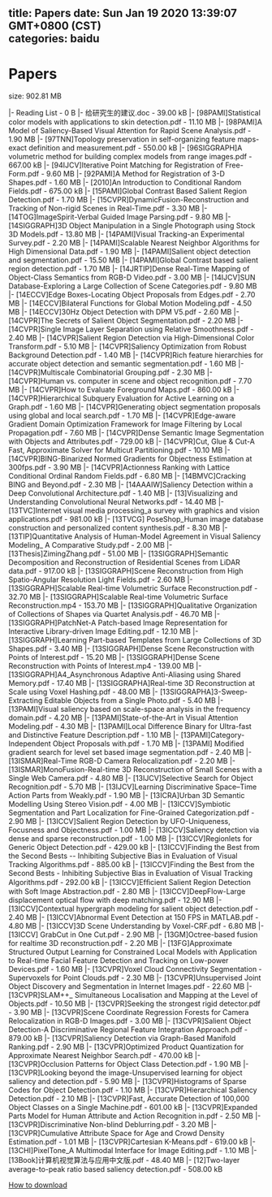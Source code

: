 
title: Papers
date: Sun Jan 19 2020 13:39:07 GMT+0800 (CST)    
categories: baidu
---

# Papers
size: 902.81 MB
 
 
|- Reading List - 0 B
|- 给研究生的建议.doc - 39.00 kB
|- [98PAMI]Statistical color models with applications to skin detection.pdf - 11.10 MB
|- [98PAMI]A Model of Saliency-Based Visual Attention for Rapid Scene Analysis.pdf - 1.90 MB
|- [97TNN]Topology preservation in self-organizing feature maps-exact definition and measurement.pdf - 550.00 kB
|- [96SIGGRAPH]A volumetric method for building complex models from range images.pdf - 667.00 kB
|- [94IJCV]Iterative Point Matching for Registration of Free-Form.pdf - 9.60 MB
|- [92PAMI]A Method for Registration of 3-D Shapes.pdf - 1.60 MB
|- [2010]An Introduction to Conditional Random Fields.pdf - 675.00 kB
|- [15PAMI]Global Contrast Based Salient Region Detection.pdf - 1.70 MB
|- [15CVPR]DynamicFusion-Reconstruction and Tracking of Non-rigid Scenes in Real-Time.pdf - 3.30 MB
|- [14TOG]ImageSpirit-Verbal Guided Image Parsing.pdf - 9.80 MB
|- [14SIGGRAPH]3D Object Manipulation in a Single Photograph using Stock 3D Models.pdf - 13.80 MB
|- [14PAMI]Visual Tracking-an Experimental Survey.pdf - 2.20 MB
|- [14PAMI]Scalable Nearest Neighbor Algorithms for High Dimensional Data.pdf - 1.90 MB
|- [14PAMI]Salient object detection and segmentation.pdf - 15.50 MB
|- [14PAMI]Global Contrast based salient region detection.pdf - 1.70 MB
|- [14JRTIP]Dense Real-Time Mapping of Object-Class Semantics from RGB-D Video.pdf - 3.00 MB
|- [14IJCV]SUN Database-Exploring a Large Collection of Scene Categories.pdf - 9.80 MB
|- [14ECCV]Edge Boxes-Locating Object Proposals from Edges.pdf - 2.70 MB
|- [14ECCV]Bilateral Functions for Global Motion Modeling.pdf - 4.50 MB
|- [14ECCV]30Hz Object Detection with DPM V5.pdf - 2.60 MB
|- [14CVPR]The Secrets of Salient Object Segmentation.pdf - 2.20 MB
|- [14CVPR]Single Image Layer Separation using Relative Smoothness.pdf - 2.40 MB
|- [14CVPR]Salient Region Detection via High-Dimensional Color Transform.pdf - 5.10 MB
|- [14CVPR]Saliency Optimization from Robust Background Detection.pdf - 1.40 MB
|- [14CVPR]Rich feature hierarchies for accurate object detection and semantic segmentation.pdf - 1.60 MB
|- [14CVPR]Multiscale Combinatorial Grouping.pdf - 2.30 MB
|- [14CVPR]Human vs. computer in scene and object recognition.pdf - 7.70 MB
|- [14CVPR]How to Evaluate Foreground Maps.pdf - 860.00 kB
|- [14CVPR]Hierarchical Subquery Evaluation for Active Learning on a Graph.pdf - 1.60 MB
|- [14CVPR]Generating object segmentation proposals using global and local search.pdf - 1.70 MB
|- [14CVPR]Edge-aware Gradient Domain Optimization Framework for Image Filtering by Local Propagation.pdf - 7.60 MB
|- [14CVPR]Dense Semantic Image Segmentation with Objects and Attributes.pdf - 729.00 kB
|- [14CVPR]Cut, Glue & Cut-A Fast, Approximate Solver for Multicut Partitioning.pdf - 10.10 MB
|- [14CVPR]BING-Binarized Normed Gradients for Objectness Estimation at 300fps.pdf - 3.90 MB
|- [14CVPR]Actionness Ranking with Lattice Conditional Ordinal Random Fields.pdf - 6.80 MB
|- [14BMVC]Cracking BING and Beyond.pdf - 2.30 MB
|- [14AAAIW]Saliency Detection within a Deep Convolutional Architecture.pdf - 1.40 MB
|- [13]Visualizing and Understanding Convolutional Neural Networks.pdf - 14.40 MB
|- [13TVC]Internet visual media processing_a survey with graphics and vision applications.pdf - 981.00 kB
|- [13TVCG] PoseShop_Human image database construction and personalized content synthesis.pdf - 8.30 MB
|- [13TIP]Quantitative Analysis of Human-Model Agreement in Visual Saliency Modeling_ A Comparative Study.pdf - 2.00 MB
|- [13Thesis]ZimingZhang.pdf - 51.00 MB
|- [13SIGGRAPH]Semantic Decomposition and Reconstruction of Residential Scenes from LiDAR data.pdf - 917.00 kB
|- [13SIGGRAPH]Scene Reconstruction from High Spatio-Angular Resolution Light Fields.pdf - 2.60 MB
|- [13SIGGRAPH]Scalable Real-time Volumetric Surface Reconstruction.pdf - 32.70 MB
|- [13SIGGRAPH]Scalable Real-time Volumetric Surface Reconstruction.mp4 - 153.70 MB
|- [13SIGGRAPH]Qualitative Organization of Collections of Shapes via Quartet Analysis.pdf - 46.70 MB
|- [13SIGGRAPH]PatchNet-A Patch-based Image Representation for Interactive Library-driven Image Editing.pdf - 12.10 MB
|- [13SIGGRAPH]Learning Part-based Templates from Large Collections of 3D Shapes.pdf - 3.40 MB
|- [13SIGGRAPH]Dense Scene Reconstruction with Points of Interest.pdf - 15.20 MB
|- [13SIGGRAPH]Dense Scene Reconstruction with Points of Interest.mp4 - 139.00 MB
|- [13SIGGRAPH]A4_Asynchronous Adaptive Anti-Aliasing using Shared Memory.pdf - 17.40 MB
|- [13SIGGRAPHA]Real-time 3D Reconstruction at Scale using Voxel Hashing.pdf - 48.00 MB
|- [13SIGGRAPHA]3-Sweep-Extracting Editable Objects from a Single Photo.pdf - 5.40 MB
|- [13PAMI]Visual saliency based on scale-space analysis in the frequency domain.pdf - 4.20 MB
|- [13PAMI]State-of-the-Art in Visual Attention Modeling.pdf - 4.30 MB
|- [13PAMI]Local Difference Binary for Ultra-fast and Distinctive Feature Description.pdf - 1.10 MB
|- [13PAMI]Category-Independent Object Proposals with.pdf - 1.70 MB
|- [13PAMI] Modified gradient search for level set based image segmentation.pdf - 2.40 MB
|- [13ISMAR]Real-Time RGB-D Camera Relocalization.pdf - 2.20 MB
|- [13ISMAR]MonoFusion-Real-time 3D Reconstruction of Small Scenes with a Single Web Camera.pdf - 4.80 MB
|- [13IJCV]Selective Search for Object Recognition.pdf - 5.70 MB
|- [13IJCV]Learning Discriminative Space–Time Action Parts from Weakly.pdf - 1.90 MB
|- [13ICRA]Urban 3D Semantic Modelling Using Stereo Vision.pdf - 4.00 MB
|- [13ICCV]Symbiotic Segmentation and Part Localization for Fine-Grained Categorization.pdf - 2.90 MB
|- [13ICCV]Salient Region Detection by UFO-Uniqueness, Focusness and Objectness.pdf - 1.00 MB
|- [13ICCV]Saliency detection via dense and sparse reconstruction.pdf - 1.00 MB
|- [13ICCV]Regionlets for Generic Object Detection.pdf - 429.00 kB
|- [13ICCV]Finding the Best from the Second Bests -- Inhibiting Subjective Bias in Evaluation of Visual Tracking Algorithms.pdf - 885.00 kB
|- [13ICCV]Finding the Best from the Second Bests - Inhibiting Subjective Bias in Evaluation of Visual Tracking Algorithms.pdf - 292.00 kB
|- [13ICCV]Efﬁcient Salient Region Detection with Soft Image Abstraction.pdf - 2.80 MB
|- [13ICCV]DeepFlow-Large displacement optical flow with deep matching.pdf - 12.90 MB
|- [13ICCV]Contextual hypergraph modeling for salient object detection.pdf - 2.40 MB
|- [13ICCV]Abnormal Event Detection at 150 FPS in MATLAB.pdf - 4.80 MB
|- [13ICCV]3D Scene Understanding by Voxel-CRF.pdf - 6.80 MB
|- [13ICCV] GrabCut in One Cut.pdf - 2.90 MB
|- [13GM]Octree-based fusion for realtime 3D reconstruction.pdf - 2.20 MB
|- [13FG]Approximate Structured Output Learning for Constrained Local Models with Application to Real-time Facial Feature Detection and Tracking on Low-power Devices.pdf - 1.60 MB
|- [13CVPR]Voxel Cloud Connectivity Segmentation - Supervoxels for Point Clouds.pdf - 2.30 MB
|- [13CVPR]Unsupervised Joint Object Discovery and Segmentation in Internet Images.pdf - 22.60 MB
|- [13CVPR]SLAM++_ Simultaneous Localisation and Mapping at the Level of Objects.pdf - 10.50 MB
|- [13CVPR]Seeking the strongest rigid detector.pdf - 3.90 MB
|- [13CVPR]Scene Coordinate Regression Forests for Camera Relocalization in RGB-D Images.pdf - 3.00 MB
|- [13CVPR]Salient Object Detection-A Discriminative Regional Feature Integration Approach.pdf - 879.00 kB
|- [13CVPR]Saliency Detection via Graph-Based Manifold Ranking.pdf - 2.90 MB
|- [13CVPR]Optimized Product Quantization for Approximate Nearest Neighbor Search.pdf - 470.00 kB
|- [13CVPR]Occlusion Patterns for Object Class Detection.pdf - 1.90 MB
|- [13CVPR]Looking beyond the image-Unsupervised learning for object saliency and detection.pdf - 5.90 MB
|- [13CVPR]Histograms of Sparse Codes for Object Detection.pdf - 1.10 MB
|- [13CVPR]Hierarchical Saliency Detection.pdf - 2.10 MB
|- [13CVPR]Fast, Accurate Detection of 100,000 Object Classes on a Single Machine.pdf - 601.00 kB
|- [13CVPR]Expanded Parts Model for Human Attribute and Action Recognition in.pdf - 2.50 MB
|- [13CVPR]Discriminative Non-blind Deblurring.pdf - 3.20 MB
|- [13CVPR]Cumulative Attribute Space for Age and Crowd Density Estimation.pdf - 1.01 MB
|- [13CVPR]Cartesian K-Means.pdf - 619.00 kB
|- [13CHI]PixelTone_A Multimodal Interface for Image Editing.pdf - 1.10 MB
|- [13Book]计算机视觉算法与应用中文版.pdf - 48.40 MB
|- [12]Two-layer average-to-peak ratio based saliency detection.pdf - 508.00 kB

[How to download](https://bpcam.bemobtrk.com/go/2ceec3aa-1ca2-46d6-b9ff-aaa5c184517c?jno=1217)